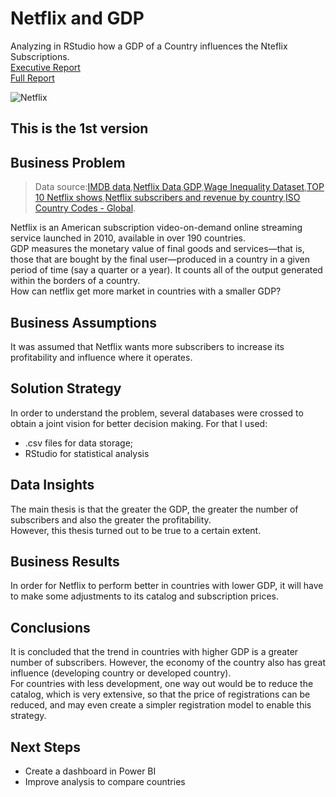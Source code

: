 # Netflix and GDP
Analyzing in RStudio how a GDP of a Country influences the Nteflix Subscriptions. <br>
[Executive Report](https://github.com/Caio-Felice-Cunha/Netflix-GDP/blob/main/Executive%20Report.pdf)<br>
[Full Report](https://github.com/Caio-Felice-Cunha/Netflix-GDP/blob/main/Full%20Report.pdf)

![Netflix](https://user-images.githubusercontent.com/111542025/225651819-cc89de1e-39fb-486b-a105-b348d290c634.png)

## This is the 1st version

## Business Problem
> Data source:[IMDB data](https://datasets.imdbws.com/),[Netflix Data](https://www.comparitech.com/blog/vpn-privacy/countries-netflix-cost/),[GDP](https://data.worldbank.org/indicator/),[Wage Inequality Dataset](https://dataverse.harvard.edu/dataset.xhtml?persistentId=doi:10.7910/DVN/LM4OWF),[TOP 10 Netflix shows](https://top10.netflix.com/),[Netflix subscribers and revenue by country](https://www.comparitech.com/tv-streaming/netflix-subscribers/),[ISO Country Codes - Global](https://www.kaggle.com/datasets/andradaolteanu/iso-country-codes-global).

Netflix is an American subscription video-on-demand online streaming service launched in 2010, available in over 190 countries. <br>
GDP measures the monetary value of final goods and services—that is, those that are bought by the final user—produced in a country in a given period of time (say a quarter or a year). It counts all of the output generated within the borders of a country.<br>
How can netflix get more market in countries with a smaller GDP?

## Business Assumptions
It was assumed that Netflix wants more subscribers to increase its profitability and influence where it operates.

## Solution Strategy
In order to understand the problem, several databases were crossed to obtain a joint vision for better decision making.
For that I used:
* .csv files for data storage;
* RStudio for statistical analysis

## Data Insights
The main thesis is that the greater the GDP, the greater the number of subscribers and also the greater the profitability.<br>
However, this thesis turned out to be true to a certain extent.

## Business Results
In order for Netflix to perform better in countries with lower GDP, it will have to make some adjustments to its catalog and subscription prices.

## Conclusions
It is concluded that the trend in countries with higher GDP is a greater number of subscribers. However, the economy of the country also has great influence (developing country or developed country). <br>
For countries with less development, one way out would be to reduce the catalog, which is very extensive, so that the price of registrations can be reduced, and may even create a simpler registration model to enable this strategy.

## Next Steps
* Create a dashboard in Power BI
* Improve analysis to compare countries


